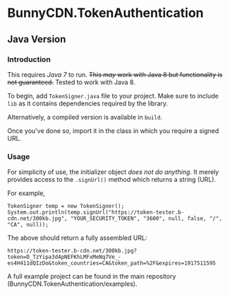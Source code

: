 # BunnyCDN.TokenAuthentication
## Java Version
### Introduction
This requires _Java 7_ to run. ~~This _may_ work with Java 8 but functionality is not guaranteed.~~ Tested to work with Java 8.

To begin, add `TokenSigner.java` file to your project. Make sure to include `lib` as it contains dependencies required by the library.

Alternatively, a compiled version is available in `build`.

Once you've done so, import it in the class in which you require a signed URL.

### Usage
For simplicity of use, the initializer object _does not do anything_. It merely provides access to the `.signUrl()` method which returns a string (URL).

For example, 

	TokenSigner temp = new TokenSigner();
	System.out.println(temp.signUrl("https://token-tester.b-cdn.net/300kb.jpg", "YOUR_SECURITY_TOKEN", "3600", null, false, "/", "CA", null));

The above should return a fully assembled URL:

	https://token-tester.b-cdn.net/300kb.jpg?token=D_TzYipa3d4pNEFKhLMFxMeNq7Ve_-es4H411dQIzDo&token_countries=CA&token_path=%2F&expires=1917511595

A full example project can be found in the main repository (BunnyCDN.TokenAuthentication/examples).
